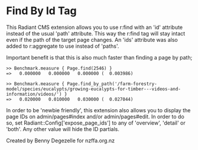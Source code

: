 # Find By Id Tag

This Radiant CMS extension allows you to use r:find with an 'id' attribute instead of the usual 'path' attribute. This way the r:find tag will stay intact even if the path of the target page changes.
An 'ids' attribute was also added to r:aggregate to use instead of 'paths'.

Important benefit is that this is also much faster than finding a page by path;

    >> Benchmark.measure { Page.find(2546) }
    =>   0.000000   0.000000   0.000000 (  0.003986)

    >> Benchmark.measure { Page.find_by_path('/farm-forestry-model/species/eucalypts/growing-eucalypts-for-timber---videos-and-information/videos/') }
    =>   0.020000   0.010000   0.030000 (  0.027044)

In order to be 'newbie friendly', this extension also allows you to display the page IDs on admin/pages#index and/or admin/pages#edit. In order to do so, set Radiant::Config['expose_page_ids'] to any of 'overview', 'detail' or 'both'. Any other value will hide the ID partials.

Created by Benny Degezelle for nzffa.org.nz 